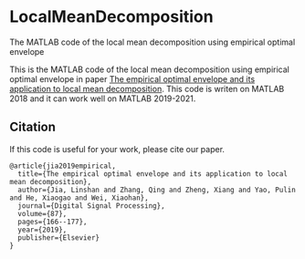 # LocalMeanDecomposition
The MATLAB code of the local mean decomposition using empirical optimal envelope


This is the MATLAB code of the local mean decomposition using empirical optimal envelope in paper [The empirical optimal envelope and its application to local mean decomposition](https://www.sciencedirect.com/science/article/pii/S1051200418308133). This code is writen on MATLAB 2018 and it can work well on MATLAB 2019-2021.

## Citation
If this code is useful for your work, please cite our paper.

```
@article{jia2019empirical,
  title={The empirical optimal envelope and its application to local mean decomposition},
  author={Jia, Linshan and Zhang, Qing and Zheng, Xiang and Yao, Pulin and He, Xiaogao and Wei, Xiaohan},
  journal={Digital Signal Processing},
  volume={87},
  pages={166--177},
  year={2019},
  publisher={Elsevier}
}
```
